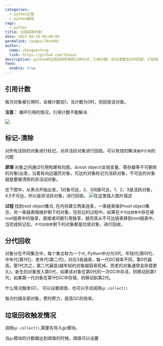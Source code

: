 ```yaml
---
categories: 
  - python之路
  - python基础
tags: 
  - python
title: 垃圾回收机制
date: 2022-08-10 00:00:00
permalink: /pages/78c648/
author: 
  name: zhengwenfeng
  link: https://github.com/tenqaz
description: python的垃圾回收机制的几种方式：引用计数、标记清楚及分代回收，介绍他们的原理。
feed: 
  enable: true
---
```




## 引用计数

每次对象被引用时，会被计数加1，当计数为0时，则回收该对象。

**注意：** 循环引用的情况，引用计数不能解决.

![](https://gcore.jsdelivr.net/gh/tenqaz/BLOG-CDN@main/20220907215650.png)

## 标记-清除

对所有活跃的对象进行标记，对非活跃对象进行回收。可以有效的解决`循环引用`的问题

**原理**
对象之间通过引用构建有向图，从root object(全局变量，寄存器等不可删除的对象)出发，沿着有向边遍历对象，可达的对象标记为活跃对象，不可达的对象就是要被清除的非活动对象。

在下图中，从黑点开始出发，1对象可达，2、3间接可达，1、2、3是活跃对象，4,5不可达，所以是非活跃对象，进行回收。
![在这里插入图片描述](https://gcore.jsdelivr.net/gh/tenqaz/BLOG-CDN@main/1604800087645.png#alt=)

**过程**
找到root object集合, 在内存建立两条连表，一条链表维护root object集合，另一条链表哦维护剩下的对象，在标记的过程中，如果在`不可达链表中`存在被root链表中的独享，直接或间接引用独享，就将其从不可达链表移到root链表中。当完成标记后，`不可达链表`剩下的对象都是垃圾对象，进行回收。

## 分代回收

对象分在不同集合中，每个集合称为一个`代`, Python中分为3代，年轻代(第0代)、中年代(第1代)、老年代(第二代)，对应3各链表，每一代GC频率不同，第0代最高，第1代次之，第二代最低(越年轻的对象越容易死掉，而老的对象通常会存错更久)，新生的对象放入第0代，如果该对象在第0代的一次GC中存活，则移动到第1代，如果第一代对象在第1代GC中存错，则移动到第2代。

什么情况触发GC， 可以设置阈值，也可以手动调用`gc.collect()`

每次扫描全部对象，费时费力，提高GC的效率。



## 垃圾回收触发情况

调用`gc.collect()`,需要先导入gc模块。

当`gc`模块的计数器达到阈值的时候。阈值可以设置